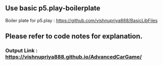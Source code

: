 
## Use basic p5.play-boilerplate
Boiler plate for p5.play : https://github.com/vishnupriya888/BasicLibFiles

## Please refer to code notes for explanation.

### Output Link : https://vishnupriya888.github.io/AdvancedCarGame/
